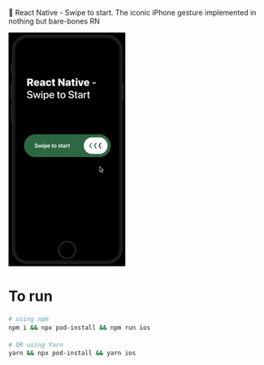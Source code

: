 📱 React Native - Swipe to start. The iconic iPhone gesture implemented in nothing but bare-bones RN

![hero.gif](./hero.gif)

# To run

```bash
# using npm
npm i && npx pod-install && npm run ios

# OR using Yarn
yarn && npx pod-install && yarn ios
```
